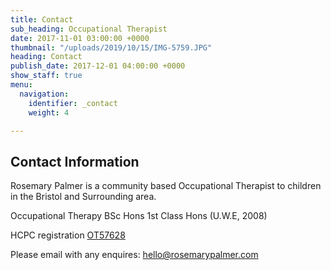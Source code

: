 ```yaml
---
title: Contact
sub_heading: Occupational Therapist
date: 2017-11-01 03:00:00 +0000
thumbnail: "/uploads/2019/10/15/IMG-5759.JPG"
heading: Contact
publish_date: 2017-12-01 04:00:00 +0000
show_staff: true
menu:
  navigation:
    identifier: _contact
    weight: 4

---
```


## Contact Information

Rosemary Palmer is a community based Occupational Therapist to children in the Bristol and Surrounding area.  

Occupational Therapy BSc Hons 1st Class Hons (U.W.E, 2008)

HCPC registration <a href="https://www.hcpc-uk.org/check-the-register/professional-registration-detail/?query=OT57628&profession=OT">OT57628</a>

Please email with any enquires: 
<a href="mailto:hello@rosemarypalmer.com" title="hello@rosemarypalmer.com">hello@rosemarypalmer.com</a>